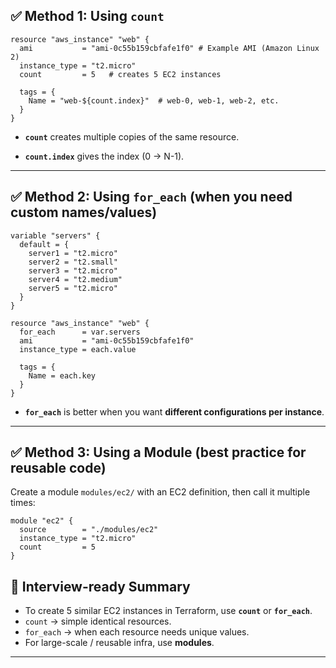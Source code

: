 

## ✅ Method 1: Using `count`

```
resource "aws_instance" "web" {
  ami           = "ami-0c55b159cbfafe1f0" # Example AMI (Amazon Linux 2)
  instance_type = "t2.micro"
  count         = 5   # creates 5 EC2 instances

  tags = {
    Name = "web-${count.index}"  # web-0, web-1, web-2, etc.
  }
}
```
- **`count`** creates multiple copies of the same resource.
    
- **`count.index`** gives the index (0 → N-1).
    

---

## ✅ Method 2: Using `for_each` (when you need custom names/values)

```
variable "servers" {
  default = {
    server1 = "t2.micro"
    server2 = "t2.small"
    server3 = "t2.micro"
    server4 = "t2.medium"
    server5 = "t2.micro"
  }
}

resource "aws_instance" "web" {
  for_each      = var.servers
  ami           = "ami-0c55b159cbfafe1f0"
  instance_type = each.value

  tags = {
    Name = each.key
  }
}
```
- **`for_each`** is better when you want **different configurations per instance**.
    

---

## ✅ Method 3: Using a Module (best practice for reusable code)

Create a module `modules/ec2/` with an EC2 definition, then call it multiple times:

```
module "ec2" {
  source        = "./modules/ec2"
  instance_type = "t2.micro"
  count         = 5
}
```
## 📌 Interview-ready Summary

- To create 5 similar EC2 instances in Terraform, use **`count`** or **`for_each`**.
- `count` → simple identical resources.
- `for_each` → when each resource needs unique values.
- For large-scale / reusable infra, use **modules**.
    

---